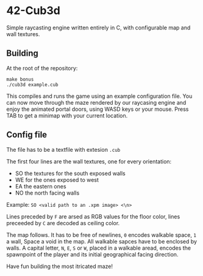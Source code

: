 # 42-Cub3d
Simple raycasting engine written entirely in C, with configurable map and wall textures.


## Building
At the root of the repository:

```
make bonus
./cub3d example.cub
```

This compiles and runs the game using an example configuration file.
You can now move through the maze rendered by our raycasing engine and enjoy the animated portal doors, using WASD keys or your mouse.
Press TAB to get a minimap with your current location.

## Config file

The file has to be a textfile with extesion ```.cub```

The first four lines are the wall textures, one for every orientation:
* SO the textures for the south exposed walls
* WE for the ones exposed to west
* EA the eastern ones
* NO the north facing walls

Example:
```SO <valid path to an .xpm image> <\n> ```

Lines preceded by ```F``` are arsed as RGB values for the floor color, lines preceeded by ```C``` are decoded as ceiling color.

The map follows. It has to be free of newlines, ```0``` encodes walkable space, ```1``` a wall, Space a void in the map. All walkable sapces have to be enclosed by walls.
A capital letter, ```N```, ```E```, ```S``` or ```W```, placed in a walkable aread, encodes the spawnpoint of the player and its initial geographical facing direction.

Have fun building the most itricated maze!
